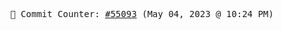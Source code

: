 <p align="center">
    <samp>
        📮 Commit Counter: <a href="https://github.com/Javascript-void0/Javascript-void0/commits/main">#55093</a> (May 04, 2023 @ 10:24 PM)
    </samp>
</p>
